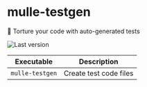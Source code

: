 # mulle-testgen

🦟 Torture your code with auto-generated tests

![Last version](https://img.shields.io/github/tag/mulle-foundation/mulle-testgen.svg)



Executable        | Description
------------------|--------------------------------
`mulle-testgen`   | Create test code files

